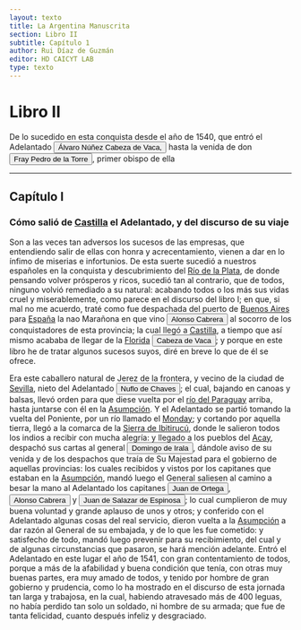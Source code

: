 ```yaml
---
layout: texto
title: La Argentina Manuscrita
section: Libro II
subtitle: Capítulo 1
author: Rui Díaz de Guzmán
editor: HD CAICYT LAB
type: texto
---
```


# Libro II
De lo sucedido en esta conquista desde el año de 1540, que entró el Adelantado <button class="balloon" data-balloon-pos="up" data-balloon-length="large" data-balloon="conqueror,explorer">Álvaro Núñez Cabeza de Vaca,</button> hasta la venida de don <button class="balloon" data-balloon-pos="up" data-balloon-length="large" data-balloon="person">Fray Pedro de la Torre</button>, primer obispo de ella

------------------------------

## Capítulo I

### Cómo salió de <a href="https://recogito.pelagios.org/document/wzqxhk0h3vpikm/part/1/edit#03143950-37db-4519-a78f-0efe498cd6d6" target="_blank">Castilla</a> el Adelantado, y del discurso de su viaje


Son a las veces tan adversos los sucesos de las empresas, que entendiendo salir de ellas con honra y acrecentamiento, vienen a dar en lo ínfimo de miserias e infortunios. De esta suerte sucedió a nuestros españoles en la conquista y descubrimiento del <a href="https://recogito.pelagios.org/document/wzqxhk0h3vpikm/part/1/edit#0e8dadd5-54cc-4adf-8ffc-bcf116cc10c1" target="_blank">Río de la Plata</a>, de donde pensando volver prósperos y ricos, sucedió tan al contrario, que de todos, ninguno volvió remediado a su natural: acabando todos o los más sus vidas cruel y miserablemente, como parece en el discurso del libro I; en que, si mal no me acuerdo, traté como fue despachada del puerto de <a href="https://recogito.pelagios.org/document/wzqxhk0h3vpikm/part/1/edit#40801d63-919e-4a09-a475-10c3170d02a8" target="_blank">Buenos Aires</a> para <a href="https://recogito.pelagios.org/document/wzqxhk0h3vpikm/part/1/edit#4b7269ac-4243-4d4e-b200-8b9cbc666c0d" target="_blank">España</a> la nao Marañona en que vino <button class="balloon" data-balloon-pos="up" data-balloon-length="large" data-balloon="conqueror,explorer">Alonso Cabrera</button> al socorro de los conquistadores de esta provincia; la cual llegó a <a href="https://recogito.pelagios.org/document/wzqxhk0h3vpikm/part/1/edit#b60ea8cb-31ef-4118-b3ba-73b5aaf33455" target="_blank">Castilla</a>, a tiempo que así mismo acababa de llegar de la <a href="https://recogito.pelagios.org/document/wzqxhk0h3vpikm/part/1/edit#76300dfa-1cd5-4033-bfb1-1ab1823205fe" target="_blank">Florida</a> <button class="balloon" data-balloon-pos="up" data-balloon-length="large" data-balloon="person">Cabeza de Vaca</button>; y porque en este libro he de tratar algunos sucesos suyos, diré en breve lo que de él se ofrece.

Era este caballero natural de Jerez de la frontera, y vecino de la ciudad de <a href="https://recogito.pelagios.org/document/wzqxhk0h3vpikm/part/1/edit#d042f578-f92c-4273-a8df-1d36610e6c03" target="_blank">Sevilla</a>, nieto del Adelantado <button class="balloon" data-balloon-pos="up" data-balloon-length="large" data-balloon="explorer,conqueror">Nuflo de Chaves</button>; el cual, bajando en canoas y balsas, llevó orden para que diese vuelta por el <a href="https://recogito.pelagios.org/document/wzqxhk0h3vpikm/part/1/edit#88bba112-7a9d-45f9-9ebb-b80e65af80a2" target="_blank">río del Paraguay</a> arriba, hasta juntarse con él en la <a href="https://recogito.pelagios.org/document/wzqxhk0h3vpikm/part/1/edit#7be8c199-c037-4a0a-877a-7b5937f3617c" target="_blank">Asumpción</a>. Y el Adelantado se partió tomando la vuelta del Poniente, por un río llamado el <a href="https://recogito.pelagios.org/document/wzqxhk0h3vpikm/part/1/edit#1bbe47da-807a-4909-b2cf-cf22eac155f8" target="_blank">Monday</a>; y cortando por aquella tierra, llegó a la comarca de la <a href="https://recogito.pelagios.org/document/wzqxhk0h3vpikm/part/1/edit#85df6790-3564-4489-92e3-3263b5500349" target="_blank">Sierra de Ibitirucú</a>, donde le salieron todos los indios a recibir con mucha alegría: y llegado a los pueblos del <a href="https://recogito.pelagios.org/document/wzqxhk0h3vpikm/part/1/edit#b1e999ec-05f2-4dd2-acff-7c8464a72848" target="_blank">Acay</a>, despachó sus cartas al general <button class="balloon" data-balloon-pos="up" data-balloon-length="large" data-balloon="person">Domingo de Irala</button>, dándole aviso de su venida y de los despachos que traía de Su Majestad para el gobierno de aquellas provincias: los cuales recibidos y vistos por los capitanes que estaban en la <a href="https://recogito.pelagios.org/document/wzqxhk0h3vpikm/part/1/edit#893d64fc-e917-486b-8bb0-bec18b29b61e" target="_blank">Asumpción</a>, mandó luego el General saliesen al camino a besar la mano al Adelantado los capitanes <button class="balloon" data-balloon-pos="up" data-balloon-length="large" data-balloon="person">Juan de Ortega</button>, <button class="balloon" data-balloon-pos="up" data-balloon-length="large" data-balloon="person">Alonso Cabrera</button> y <button class="balloon" data-balloon-pos="up" data-balloon-length="large" data-balloon="person">Juan de Salazar de Espinosa</button>; lo cual cumplieron de muy buena voluntad y grande aplauso de unos y otros; y conferido con el Adelantado algunas cosas del real servicio, dieron vuelta a la <a href="https://recogito.pelagios.org/document/wzqxhk0h3vpikm/part/1/edit#3da188b9-cacf-4d5f-89bd-9950c840e0ae" target="_blank">Asumpción</a> a dar razón al General de su embajada, y de lo que les fue cometido: y satisfecho de todo, mandó luego prevenir para su recibimiento, del cual y de algunas circunstancias que pasaron, se hará mención adelante. Entró el Adelantado en este lugar el año de 1541, con gran contentamiento de todos, porque a más de la afabilidad y buena condición que tenía, con otras muy buenas partes, era muy amado de todos, y tenido por hombre de gran gobierno y prudencia, como lo ha mostrado en el discurso de esta jornada tan larga y trabajosa, en la cual, habiendo atravesado más de 400 leguas, no había perdido tan solo un soldado, ni hombre de su armada; que fue de tanta felicidad, cuanto después infeliz y desgraciado.